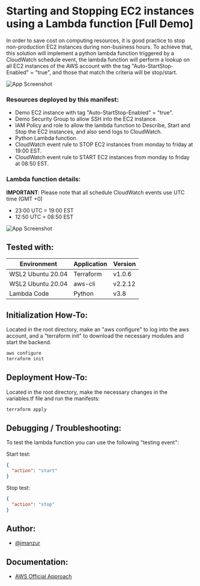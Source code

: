 # Starting and Stopping EC2 instances using a Lambda function [Full Demo]

In order to save cost on computing resources, it is good practice to stop non-production EC2 instances during non-business hours. To achieve that, this solution will implement a python lambda function triggered by a CloudWatch schedule event, the lambda function will perform a lookup on all EC2 instances of the AWS account with the tag "Auto-StartStop-Enabled" = "true", and those that match the criteria will be stop/start.

![App Screenshot](https://1.bp.blogspot.com/-zSz6WfGDrhc/YUSF3E7abVI/AAAAAAAAFqI/SHy7iO8Y2-QfUrTCm3Xh-P31B3rdldhJQCLcBGAsYHQ/s16000/Auto-StartStop-Demo.drawio.png)

### **Resources deployed by this manifest**:
- Demo EC2 instance with tag "Auto-StartStop-Enabled" = "true".
- Demo Security Group to allow SSH into the EC2 instance.
- IAM Policy and role to allow the lambda function to Describe, Start and Stop the EC2 instances, and also send logs to CloudWatch.
- Python Lambda function. 
- CloudWatch event rule to STOP EC2 instances from monday to friday at 19:00 EST.
- CloudWatch event rule to START EC2 instances from monday to friday at 08:50 EST.

### **Lambda function details**:

**IMPORTANT**: Please note that all schedule CloudWatch events use UTC time (GMT +0)
- 23:00 UTC = 19:00 EST
- 12:50 UTC = 08:50 EST

![App Screenshot](https://1.bp.blogspot.com/-jVo6Tx1SuSA/YUSX_PCDZDI/AAAAAAAAFqg/2UGiptIeckkeqABxcFWr2x_BdJ1T84BawCLcBGAsYHQ/s1071/Auto-StartStop-Demo-Page-2.drawio.png)

## Tested with: 

| Environment | Application | Version  |
| ----------------- |-----------|---------|
| WSL2 Ubuntu 20.04 | Terraform | v1.0.6  |
| WSL2 Ubuntu 20.04 | aws-cli | v2.2.12  |
| Lambda Code | Python | v3.8  |

## Initialization How-To:

Located in the root directory, make an "aws configure" to log into the aws account, and a "terraform init" to download the necessary modules and start the backend.

```bash
aws configure
terraform init
```

## Deployment How-To:

Located in the root directory, make the necessary changes in the variables.tf file and run the manifests:

```bash
terraform apply
```

## Debugging / Troubleshooting:

To test the lambda function you can use the following "testing event":

Start test:
```json
{
  "action": "start"
}
```

Stop test:
```json
{
  "action": "stop"
}
```

## Author:

- [@jmanzur](https://github.com/JManzur)

## Documentation:

- [AWS Official Approach](https://aws.amazon.com/es/premiumsupport/knowledge-center/start-stop-lambda-cloudwatch/)